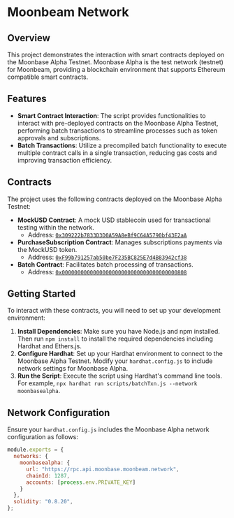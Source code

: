 # Moonbeam Network

## Overview

This project demonstrates the interaction with smart contracts deployed on the Moonbase Alpha Testnet. Moonbase Alpha is the test network (testnet) for Moonbeam, providing a blockchain environment that supports Ethereum compatible smart contracts.

## Features

- **Smart Contract Interaction**: The script provides functionalities to interact with pre-deployed contracts on the Moonbase Alpha Testnet, performing batch transactions to streamline processes such as token approvals and subscriptions.
- **Batch Transactions**: Utilize a precompiled batch functionality to execute multiple contract calls in a single transaction, reducing gas costs and improving transaction efficiency.

## Contracts

The project uses the following contracts deployed on the Moonbase Alpha Testnet:

- **MockUSD Contract**: A mock USD stablecoin used for transactional testing within the network.
  - Address: [`0x309222b7833D3D0A59A8eBf9C64A5790bf43E2aA`](https://moonbase.moonscan.io/address/0x309222b7833D3D0A59A8eBf9C64A5790bf43E2aA)
- **PurchaseSubscription Contract**: Manages subscriptions payments via the MockUSD token.
  - Address: [`0xF99b791257ab50be7F235BC825E7d4B83942cf38`](https://moonbase.moonscan.io/address/0xF99b791257ab50be7F235BC825E7d4B83942cf38)
- **Batch Contract**: Facilitates batch processing of transactions.
  - Address: [`0x0000000000000000000000000000000000000808`](https://moonbase.moonscan.io/address/0x0000000000000000000000000000000000000808)

## Getting Started

To interact with these contracts, you will need to set up your development environment:

1. **Install Dependencies**: Make sure you have Node.js and npm installed. Then run `npm install` to install the required dependencies including Hardhat and Ethers.js.
2. **Configure Hardhat**: Set up your Hardhat environment to connect to the Moonbase Alpha Testnet. Modify your `hardhat.config.js` to include network settings for Moonbase Alpha.
3. **Run the Script**: Execute the script using Hardhat's command line tools. For example, `npx hardhat run scripts/batchTxn.js --network moonbasealpha`.

## Network Configuration

Ensure your `hardhat.config.js` includes the Moonbase Alpha network configuration as follows:

```javascript
module.exports = {
  networks: {
    moonbasealpha: {
      url: "https://rpc.api.moonbase.moonbeam.network",
      chainId: 1287,
      accounts: [process.env.PRIVATE_KEY]
    }
  },
  solidity: "0.8.20",
};
